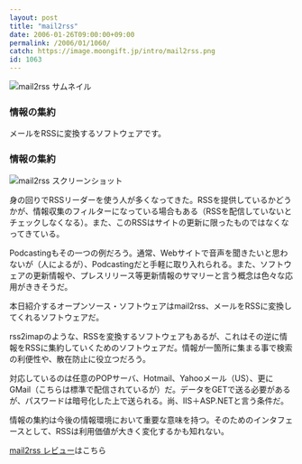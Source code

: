 ```yaml
---
layout: post
title: "mail2rss"
date: 2006-01-26T09:00:00+09:00
permalink: /2006/01/1060/
catch: https://image.moongift.jp/intro/mail2rss.png
id: 1063
---
```

 ![mail2rss サムネイル](https://image.moongift.jp/intro/mail2rss.t.png "mail2rss サムネイル")
  

### 情報の集約
  
メールをRSSに変換するソフトウェアです。  
<!--more-->  

### 情報の集約
  

![mail2rss スクリーンショット](https://image.moongift.jp/intro/mail2rss.png "mail2rss スクリーンショット")

  

身の回りでRSSリーダーを使う人が多くなってきた。RSSを提供しているかどうかが、情報収集のフィルターになっている場合もある（RSSを配信していないとチェックしなくなる）。また、このRSSはサイトの更新に限ったものではなくなってきている。

  

Podcastingもその一つの例だろう。通常、Webサイトで音声を聞きたいと思わないが（人によるが）、Podcastingだと手軽に取り入れられる。また、ソフトウェアの更新情報や、プレスリリース等更新情報のサマリーと言う概念は色々な応用がききそうだ。

  

本日紹介するオープンソース・ソフトウェアはmail2rss、メールをRSSに変換してくれるソフトウェアだ。

  

rss2imapのような、RSSを変換するソフトウェアもあるが、これはその逆に情報をRSSに集約していくためのソフトウェアだ。情報が一箇所に集まる事で検索の利便性や、散在防止に役立つだろう。

  

対応しているのは任意のPOPサーバ、Hotmail、Yahooメール（US）、更にGMail（こちらは標準で配信されているが）だ。データをGETで送る必要があるが、パスワードは暗号化した上で送られる。尚、IIS＋ASP.NETと言う条件だ。

  

情報の集約は今後の情報環境において重要な意味を持つ。そのためのインタフェースとして、RSSは利用価値が大きく変化するかも知れない。

  

[mail2rss レビュー](http://oss.moongift.jp/review/i-1071.html)はこちら

